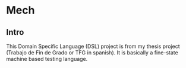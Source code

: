 # Mech

## Intro

This Domain Specific Language (DSL) project is from my thesis project (Trabajo de Fin de Grado or TFG in spanish). It is basically a fine-state machine based testing language.
